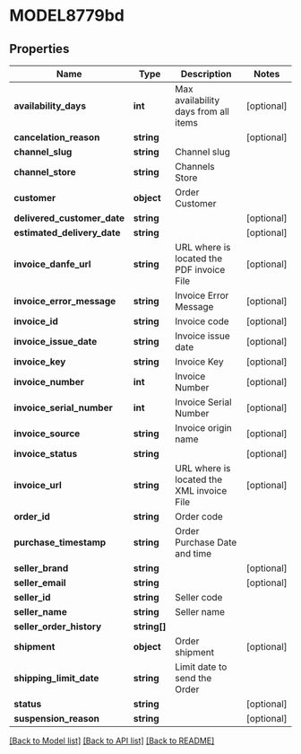 # MODEL8779bd

## Properties
Name | Type | Description | Notes
------------ | ------------- | ------------- | -------------
**availability_days** | **int** | Max availability days from all items | [optional] 
**cancelation_reason** | **string** |  | [optional] 
**channel_slug** | **string** | Channel slug | 
**channel_store** | **string** | Channels Store | 
**customer** | **object** | Order Customer | 
**delivered_customer_date** | **string** |  | [optional] 
**estimated_delivery_date** | **string** |  | [optional] 
**invoice_danfe_url** | **string** | URL where is located the PDF invoice File | [optional] 
**invoice_error_message** | **string** | Invoice Error Message | [optional] 
**invoice_id** | **string** | Invoice code | [optional] 
**invoice_issue_date** | **string** | Invoice issue date | [optional] 
**invoice_key** | **string** | Invoice Key | [optional] 
**invoice_number** | **int** | Invoice Number | [optional] 
**invoice_serial_number** | **int** | Invoice Serial Number | [optional] 
**invoice_source** | **string** | Invoice origin name | [optional] 
**invoice_status** | **string** |  | [optional] 
**invoice_url** | **string** | URL where is located the XML invoice File | [optional] 
**order_id** | **string** | Order code | 
**purchase_timestamp** | **string** | Order Purchase Date and time | 
**seller_brand** | **string** |  | [optional] 
**seller_email** | **string** |  | [optional] 
**seller_id** | **string** | Seller code | 
**seller_name** | **string** | Seller name | 
**seller_order_history** | **string[]** |  | 
**shipment** | **object** | Order shipment | [optional] 
**shipping_limit_date** | **string** | Limit date to send the Order | 
**status** | **string** |  | [optional] 
**suspension_reason** | **string** |  | [optional] 

[[Back to Model list]](../README.md#documentation-for-models) [[Back to API list]](../README.md#documentation-for-api-endpoints) [[Back to README]](../README.md)


